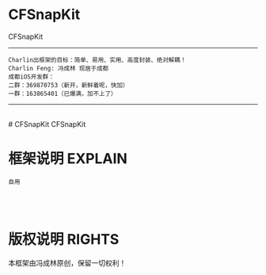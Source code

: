 
# CFSnapKit
CFSnapKit

-----
    Charlin出框架的目标：简单、易用、实用、高度封装、绝对解耦！
    Charlin Feng: 冯成林 现居于成都
    成都iOS开发群：
    二群：369870753（新开，新鲜着呢，快加）
    一群：163865401（已爆满，加不上了） 
-----

<br/>
# CFSnapKit
   CFSnapKit
   


框架说明 EXPLAIN
===============
    自用


<br/><br/>

版权说明 RIGHTS
===============
本框架由冯成林原创，保留一切权利！
